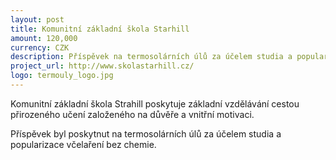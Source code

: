 ```yaml
---
layout: post
title: Komunitní základní škola Starhill
amount: 120,000
currency: CZK
description: Příspěvek na termosolárních úlů za účelem studia a popularizace včelaření bez chemie
project_url: http://www.skolastarhill.cz/
logo: termouly_logo.jpg
---
```


Komunitní základní škola Strahill poskytuje základní vzdělávání cestou přirozeného učení založeného na důvěře a vnitřní motivaci.

Příspěvek byl poskytnut na termosolárních úlů za účelem studia a popularizace včelaření bez chemie.
